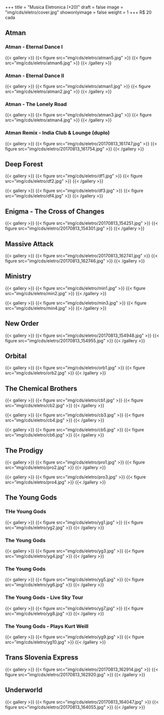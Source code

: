 +++
title = "Musica Eletronica (+20)"
draft = false
image = "img/cds/eletro/cover.jpg"
showonlyimage = false
weight = 1
+++
<span class="price">R$ 20</span> cada
<!--more-->

## Atman

### Atman - Eternal Dance I

{{< gallery >}}
{{< figure src="img/cds/eletro/atman5.jpg" >}}
{{< figure src="img/cds/eletro/atman6.jpg" >}}
{{< /gallery >}}

### Atman - Eternal Dance II
{{< gallery >}}
{{< figure src="img/cds/eletro/atman1.jpg" >}}
{{< figure src="img/cds/eletro/atman2.jpg" >}}
{{< /gallery >}}

### Atman - The Lonely Road
{{< gallery >}}
{{< figure src="img/cds/eletro/atman3.jpg" >}}
{{< figure src="img/cds/eletro/atman4.jpg" >}}
{{< /gallery >}}

### Atman Remix - India Club & Lounge (duplo)

{{< gallery >}}
{{< figure src="img/cds/eletro/20170813_161747.jpg" >}}
{{< figure src="img/cds/eletro/20170813_161754.jpg" >}}
{{< /gallery >}}

## Deep Forest

{{< gallery >}}
{{< figure src="img/cds/eletro/df1.jpg" >}}
{{< figure src="img/cds/eletro/df2.jpg" >}}
{{< /gallery >}}

{{< gallery >}}
{{< figure src="img/cds/eletro/df3.jpg" >}}
{{< figure src="img/cds/eletro/df4.jpg" >}}
{{< /gallery >}}

## Enigma - The Cross of Changes

{{< gallery >}}
{{< figure src="img/cds/eletro/20170813_154251.jpg" >}}
{{< figure src="img/cds/eletro/20170813_154301.jpg" >}}
{{< /gallery >}}

## Massive Attack

{{< gallery >}}
{{< figure src="img/cds/eletro/20170813_162741.jpg" >}}
{{< figure src="img/cds/eletro/20170813_162746.jpg" >}}
{{< /gallery >}}

## Ministry

{{< gallery >}}
{{< figure src="img/cds/eletro/min1.jpg" >}}
{{< figure src="img/cds/eletro/min2.jpg" >}}
{{< /gallery >}}

{{< gallery >}}
{{< figure src="img/cds/eletro/min3.jpg" >}}
{{< figure src="img/cds/eletro/min4.jpg" >}}
{{< /gallery >}}

## New Order

{{< gallery >}}
{{< figure src="img/cds/eletro/20170813_154948.jpg" >}}
{{< figure src="img/cds/eletro/20170813_154955.jpg" >}}
{{< /gallery >}}

## Orbital

{{< gallery >}}
{{< figure src="img/cds/eletro/orb1.jpg" >}}
{{< figure src="img/cds/eletro/orb2.jpg" >}}
{{< /gallery >}}

## The Chemical Brothers

{{< gallery >}}
{{< figure src="img/cds/eletro/cb1.jpg" >}}
{{< figure src="img/cds/eletro/cb2.jpg" >}}
{{< /gallery >}}

{{< gallery >}}
{{< figure src="img/cds/eletro/cb3.jpg" >}}
{{< figure src="img/cds/eletro/cb4.jpg" >}}
{{< /gallery >}}

{{< gallery >}}
{{< figure src="img/cds/eletro/cb5.jpg" >}}
{{< figure src="img/cds/eletro/cb6.jpg" >}}
{{< /gallery >}}

## The Prodigy

{{< gallery >}}
{{< figure src="img/cds/eletro/pro1.jpg" >}}
{{< figure src="img/cds/eletro/pro2.jpg" >}}
{{< /gallery >}}

{{< gallery >}}
{{< figure src="img/cds/eletro/pro3.jpg" >}}
{{< figure src="img/cds/eletro/pro4.jpg" >}}
{{< /gallery >}}


## The Young Gods

### THe Young Gods
{{< gallery >}}
{{< figure src="img/cds/eletro/yg1.jpg" >}}
{{< figure src="img/cds/eletro/yg2.jpg" >}}
{{< /gallery >}}

### The Young Gods
{{< gallery >}}
{{< figure src="img/cds/eletro/yg3.jpg" >}}
{{< figure src="img/cds/eletro/yg4.jpg" >}}
{{< /gallery >}}


### The Young Gods
{{< gallery >}}
{{< figure src="img/cds/eletro/yg5.jpg" >}}
{{< figure src="img/cds/eletro/yg6.jpg" >}}
{{< /gallery >}}

### The Young Gods - Live Sky Tour
{{< gallery >}}
{{< figure src="img/cds/eletro/yg7.jpg" >}}
{{< figure src="img/cds/eletro/yg8.jpg" >}}
{{< /gallery >}}

### The Young Gods - Plays Kurt Weill
{{< gallery >}}
{{< figure src="img/cds/eletro/yg9.jpg" >}}
{{< figure src="img/cds/eletro/yg10.jpg" >}}
{{< /gallery >}}

## Trans Slovenia Express

{{< gallery >}}
{{< figure src="img/cds/eletro/20170813_162914.jpg" >}}
{{< figure src="img/cds/eletro/20170813_162920.jpg" >}}
{{< /gallery >}}

## Underworld

{{< gallery >}}
{{< figure src="img/cds/eletro/20170813_164047.jpg" >}}
{{< figure src="img/cds/eletro/20170813_164055.jpg" >}}
{{< /gallery >}}